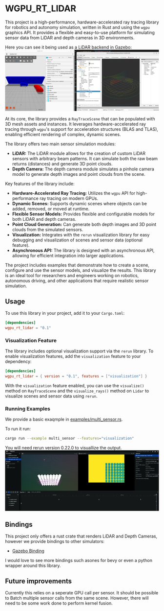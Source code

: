 # WGPU_RT_LIDAR

This project is a high-performance, hardware-accelerated ray tracing library for robotics and autonomy simulation, written in Rust and using the `wgpu` graphics API. It provides a flexible and easy-to-use platform for simulating sensor data from LiDAR and depth cameras in 3D environments.

Here you can see it being used as a LiDAR backend in Gazebo:
![rviz demo with gazebo](docs/images/rviz_demo.png)

At its core, the library provides a `RayTraceScene` that can be populated with 3D mesh assets and instances. It leverages hardware-accelerated ray tracing through `wgpu`'s support for acceleration structures (BLAS and TLAS), enabling efficient rendering of complex, dynamic scenes.

The library offers two main sensor simulation modules:

*   **LiDAR:** The LiDAR module allows for the creation of custom LiDAR sensors with arbitrary beam patterns. It can simulate both the raw beam returns (distances) and generate 3D point clouds.
*   **Depth Camera:** The depth camera module simulates a pinhole camera model to generate depth images and point clouds from the scene.

Key features of the library include:

*   **Hardware-Accelerated Ray Tracing:** Utilizes the `wgpu` API for high-performance ray tracing on modern GPUs.
*   **Dynamic Scenes:** Supports dynamic scenes where objects can be added, removed, or moved at runtime.
*   **Flexible Sensor Models:** Provides flexible and configurable models for both LiDAR and depth cameras.
*   **Point Cloud Generation:** Can generate both depth images and 3D point clouds from the simulated sensors.
*   **Visualization:** Integrates with the `rerun` visualization library for easy debugging and visualization of scenes and sensor data (optional feature).
*   **Asynchronous API:** The library is designed with an asynchronous API, allowing for efficient integration into larger applications.

The project includes examples that demonstrate how to create a scene, configure and use the sensor models, and visualize the results. This library is an ideal tool for researchers and engineers working on robotics, autonomous driving, and other applications that require realistic sensor simulation.

## Usage

To use this library in your project, add it to your `Cargo.toml`:

```toml
[dependencies]
wgpu_rt_lidar = "0.1"
```

### Visualization Feature

The library includes optional visualization support via the `rerun` library. To enable visualization features, add the `visualization` feature to your dependency:

```toml
[dependencies]
wgpu_rt_lidar = { version = "0.1", features = ["visualization"] }
```

With the `visualization` feature enabled, you can use the `visualize()` method on `RayTraceScene` and the `visualize_rays()` method on `Lidar` to visualize scenes and sensor data using `rerun`.

### Running Examples

We provide a basic exaqmple in [examples/multi_sensor.rs](examples/multi_sensor.rs).

To run it run:
```bash
cargo run --example multi_sensor --features="visualization"
```
You will need rerun version 0.22.0 to visuallize the output.
![rerun demo](docs/images/rerun.png)


## Bindings

This project only offers a rust crate that renders LiDAR and Depth Cameras, however we provide bindings to other simulators:
* [Gazebo Binding](https://github.com/arjo129/gz_wgpu_rt_lidar)

I would love to see more bindings such asones for bevy or even a python wrapper around this library.

## Future improvements

Currently this relies on a seperate GPU call per sensor. It should be possible to Batch multiple sensor calls from the same scene. 
However, there will need to be some work done to perform kernel fusion.

